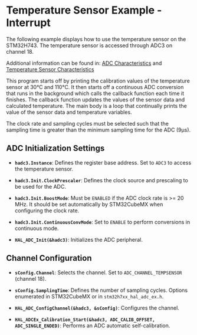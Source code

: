 # Temperature Sensor Example - Interrupt

The following example displays how to use the temperature sensor on the STM32H743. The temperature sensor is accessed through ADC3 on channel 18. 

Additional information can be found in: 
[ADC Characteristics](https://www.st.com/resource/en/datasheet/stm32h743zi.pdf#page=160)
and
[Temperature Sensor Characteristics](https://www.st.com/resource/en/datasheet/stm32h743zi.pdf#page=170)

This program starts off by printing the calibration values of the temperature sensor at 30°C and 110°C. It then starts off a continuous ADC conversion that runs in the background which calls the callback function each time it finishes. The callback function updates the values of the sensor data and calculated temperature. The main body is a loop that continually prints the value of the sensor data and temperature variables.

The clock rate and sampling cycles must be selected such that the sampling time is greater than the minimum sampling time for the ADC (9µs). 

## ADC Initialization Settings
* **`hadc3.Instance`**: Defines the register base address. Set to `ADC3` to access the temperature sensor.
* **`hadc3.Init.ClockPrescaler`**: Defines the clock source and prescaling to be used for the ADC.
* **`hadc3.Init.BoostMode`**: Must be `ENABLED` if the ADC clock rate is >= 20 MHz. It should be set automatically by STM32CubeMX when configuring the clock rate.
* **`hadc3.Init.ContinuousConvMode`**: Set to `ENABLE` to perform conversions in continuous mode.

* **`HAL_ADC_Init(&hadc3)`**: Initializes the ADC peripheral.

## Channel Configuration

* **`sConfig.Channel`**: Selects the channel. Set to `ADC_CHANNEL_TEMPSENSOR` (channel 18).
* **`sConfig.SamplingTime`**: Defines the number of sampling cycles. Options enumerated in STM32CubeMX or in `stm32h7xx_hal_adc_ex.h`.

* **`HAL_ADC_ConfigChannel(&hadc3, &sConfig)`**: Configures the channel.
* **`HAL_ADCEx_Calibration_Start(&hadc3, ADC_CALIB_OFFSET, ADC_SINGLE_ENDED)`**: Performs an ADC automatic self-calibration.
